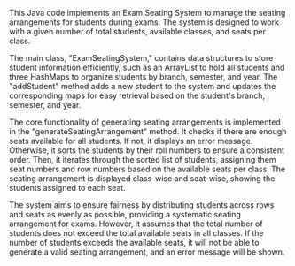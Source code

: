 This Java code implements an Exam Seating System to manage the seating arrangements for students during exams. The system is designed to work with a given number of total students, available classes, and seats per class.

The main class, "ExamSeatingSystem," contains data structures to store student information efficiently, such as an ArrayList to hold all students and three HashMaps to organize students by branch, semester, and year. The "addStudent" method adds a new student to the system and updates the corresponding maps for easy retrieval based on the student's branch, semester, and year.

The core functionality of generating seating arrangements is implemented in the "generateSeatingArrangement" method. It checks if there are enough seats available for all students. If not, it displays an error message. Otherwise, it sorts the students by their roll numbers to ensure a consistent order. Then, it iterates through the sorted list of students, assigning them seat numbers and row numbers based on the available seats per class. The seating arrangement is displayed class-wise and seat-wise, showing the students assigned to each seat.

The system aims to ensure fairness by distributing students across rows and seats as evenly as possible, providing a systematic seating arrangement for exams. However, it assumes that the total number of students does not exceed the total available seats in all classes. If the number of students exceeds the available seats, it will not be able to generate a valid seating arrangement, and an error message will be shown.
